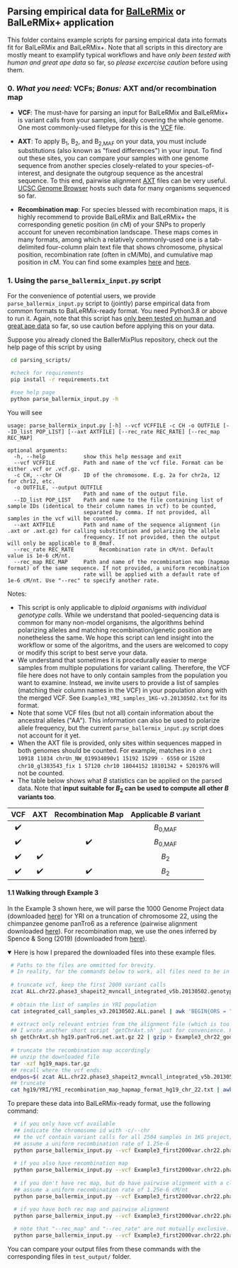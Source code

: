 ## Parsing empirical data for [BalLeRMix](https://github.com/bioXiaoheng/BalLeRMix) or BalLeRMix+ application

This folder contains example scripts for parsing empirical data into formats fit for BalLeRMix and BalLeRMix+. Note that all scripts in this directory are mostly meant to examplify typical workflows and have *only been tested with human and great ape data* so far, so *please excercise caution* before using them.

### 0. *What you need:* VCFs; *Bonus:* AXT and/or recombination map
 
- **VCF**: The must-have for parsing an input for BalLeRMix and BalLeRMix+ is variant calls from your samples, ideally covering the whole genome. One most commonly-used filetype for this is the [VCF](https://faculty.washington.edu/browning/beagle/intro-to-vcf.html) file. 

- **AXT**: To apply B<sub>1</sub>, B<sub>2</sub>, and B<sub>2,MAF</sub> on your data, you must include substitutions (also known as \"fixed differences\") in your input. To find out these sites, you can compare your samples with one genome sequence from another species closely-related to your species-of-interest, and designate the outgroup sequence as the ancestral sequence. To this end, pairwise alignment [AXT](https://genomebrowser.wustl.edu/goldenPath/help/axt.html) files can be very useful. [UCSC Genome Browser](https://hgdownload.soe.ucsc.edu/downloads.html) hosts such data for many organisms sequenced so far. 

- **Recombination map**: For species blessed with recombination maps, it is highly recommend to provide BalLeRMix and BalLeRMix+ the corresponding genetic position (in cM) of your SNPs to properly account for uneven recombination landscape. These maps comes in many formats, among which a relatively commonly-used one is a tab-delimited four-column plain text file that shows chromosome, physical position, recombination rate (often in cM/Mb), and cumulative map position in cM. You can find some examples [here](https://github.com/cflerin/dog_recombination) and [here](https://github.com/popgenmethods/pyrho).

### 1. Using the `parse_ballermix_input.py` script

 For the convenience of potential users, we provide `parse_ballermix_input.py` script to (jointly) parse empirical data from common formats to BalLeRMix-ready format. You need Python3.8 or above to run it. Again, note that this script has <u>only been tested on human and great ape data</u> so far, so use caution before applying this on your data.

 Suppose you already cloned the BallerMixPlus repository, check out the help page of this script by using

```Bash
 cd parsing_scripts/

 #check for requirements
 pip install -r requirements.txt

 #see help page
 python parse_ballermix_input.py -h

```
 You will see

```
usage: parse_ballermix_input.py [-h] --vcf VCFFILE -c CH -o OUTFILE [--ID_list POP_LIST] [--axt AXTFILE] [--rec_rate REC_RATE] [--rec_map REC_MAP]

optional arguments:
  -h, --help            show this help message and exit
  --vcf VCFFILE         Path and name of the vcf file. Format can be either .vcf or .vcf.gz.
  -c CH, --chr CH       ID of the chromosome. E.g. 2a for chr2a, 12 for chr12, etc.
  -o OUTFILE, --output OUTFILE
                        Path and name of the output file.
  --ID_list POP_LIST    Path and name to the file containing list of sample IDs (identical to their column names in vcf) to be counted,
                        separated by comma. If not provided, all samples in the vcf will be counted.
  --axt AXTFILE         Path and name of the sequence alignment (in .axt or .axt.gz) for calling substitution and polarizing the allele
                        frequency. If not provided, then the output will only be applicable to B_0maf.
  --rec_rate REC_RATE        Recombination rate in cM/nt. Default value is 1e-6 cM/nt.
  --rec_map REC_MAP     Path and name of the recombination map (hapmap format) of the same sequence. If not provided, a uniform recombination
                        rate will be applied with a default rate of 1e-6 cM/nt. Use "--rec" to specify another rate.
```
Notes:
* This script is only applicable to *diploid organisms with individual genotype calls*. While we understand that pooled-sequencing data is common for many non-model organisms, the algorithms behind polarizing alleles and matching recombination/genetic position are nonetheless the same. We hope this script can lend insight into the workflow or some of the algoritms, and the users are welcomed to copy or modify this script to best serve your data.
* We understand that sometimes it is procedurally easier to merge samples from multiple populations for variant calling. Therefore, the VCF file here does not have to only contain samples from the population you want to examine. Instead, we invite users to provide a list of samples (matching their column names in the VCF) in your population along with the merged VCF. See `Example3_YRI_samples_1KG-v3.20130502.txt` for its format.
* Note that some VCF files (but not all) contain information about the ancestral alleles ("AA"). This information can also be used to polarize allele frequency, but the current `parse_ballermix_input.py` script does not account for it yet.
* When the AXT file is provided, only sites within sequences mapped in both genomes should be counted. For example, matches in `0 chr1 10918 11034 chrUn_NW_019934090v1 15192 15299 - 6550` or `15208 chr10_gl383543_fix 1 57120 chr10 18044152 18101342 + 5201976` will not be counted.
* The table below shows what *B* statistics can be applied on the parsed data. Note that **input suitable for *B*<sub>2</sub> can be used to compute all other *B* variants too**.
 
 VCF | AXT | Recombination Map | Applicable *B* variant
 :---:|:---:|:---:|:---:
  :heavy_check_mark: |  |  | *B*<sub>0,MAF</sub>
 :heavy_check_mark: |  | :heavy_check_mark: | *B*<sub>0,MAF</sub>
 :heavy_check_mark: | :heavy_check_mark: | | *B*<sub>2</sub>
 :heavy_check_mark: | :heavy_check_mark: | :heavy_check_mark: | *B*<sub>2</sub>

#### 1.1 Walking through Example 3

 In the Example 3 shown here, we will parse the 1000 Genome Project data (downloaded [here](http://ftp.1000genomes.ebi.ac.uk/vol1/ftp/release/20130502/)) for YRI on a truncation of chromosome 22, using the chimpanzee genome panTro6 as a reference (pairwise alignment downloaded [here](https://hgdownload.soe.ucsc.edu/goldenPath/hg19/vsPanTro6/)). For recombination map, we use the ones inferred by Spence & Song (2019) (downloaded from [here](https://github.com/popgenmethods/pyrho)).
 
 <details open>
 <summary>Here is how I prepared the downloaded files into these example files.</summary>

```Bash
 # Paths to the files are ommitted for brevity.
 # In reality, for the commands below to work, all files need to be in the same directory
 
 # truncate vcf, keep the first 2000 variant calls
 zcat ALL.chr22.phase3_shapeit2_mvncall_integrated_v5b.20130502.genotypes.vcf.gz | head -2252 | gzip > Example3_first2000var.chr22.phase3_shapeit2_mvncall_integrated_v5b.20130502.genotypes.vcf.gz
 
 # obtain the list of samples in YRI population
 cat integrated_call_samples_v3.20130502.ALL.panel | awk 'BEGIN{ORS = ","}{if ($2 == "YRI") print $1}' | sed 's/,$/\r/'> Example3_YRI_samples_1KG-v3.20130502.txt

 # extract only relevant entries from the alignment file (which is too huge to post on github)
 ## I wrote another short script 'getChrAxt.sh' just for convenience. Please doublecheck whether this script suits your data before using it
 sh getChrAxt.sh hg19.panTro6.net.axt.gz 22 | gzip > Example3_chr22_good.hg19.panTro6.net.axt.gz
 
 # truncate the recombination map accordingly
 ## unzip the downloaded file
 tar -xzf hg19_maps.tar.gz
 ## recall where the vcf ends:
 endpos=$( zcat ALL.chr22.phase3_shapeit2_mvncall_integrated_v5b.20130502.genotypes.vcf.gz | cut -f 2 | head -2252 | tail -1 )
 ## truncate
 cat hg19/YRI/YRI_recombination_map_hapmap_format_hg19_chr_22.txt | awk -v e=$endpos '(NR == 1 || $2 <= e)' > Example3_YRI_0-1622e4_rec_map_hapmap_format_hg19_chr22.txt
```
 
 </details>
  
  To prepare these data into BalLeRMix-ready format, use the following command:
  
```Bash
  # if you only have vcf available
  ## indicate the chromosome id with -c/--chr
  ## the vcf contain variant calls for all 2504 samples in 1KG project; the ID_list provides the sample IDs that should be included
  ## assume a uniform recombination rate of 1.25e-6
  python parse_ballermix_input.py --vcf Example3_first2000var.chr22.phase3_shapeit2_mvncall_integrated_v5b.20130502.genotypes.vcf.gz -c 22 --ID_list Example3_YRI_samples_1KG-v3.20130502.txt --rec_rate 1.25e-6 -o Example3_vcf-only_rec1.25e-6_b0maf-ready.txt
  
  # if you also have recombination map
  python parse_ballermix_input.py --vcf Example3_first2000var.chr22.phase3_shapeit2_mvncall_integrated_v5b.20130502.genotypes.vcf.gz -c 22 --ID_list Example3_YRI_samples_1KG-v3.20130502.txt --rec_map Example3_YRI_0-1622e4_rec_map_hapmap_format_hg19_chr22.txt -o Example3_vcf-plus-recmap_b0maf-ready.txt
  
  # if you don't have rec map, but do have pairwise alignment with a close outgroup (chimpanzee here)
  ## assume a uniform recombination rate of 1.25e-6 cM/nt
  python parse_ballermix_input.py --vcf Example3_first2000var.chr22.phase3_shapeit2_mvncall_integrated_v5b.20130502.genotypes.vcf.gz -c 22 --ID_list Example3_YRI_samples_1KG-v3.20130502.txt --axt Example3_chr22_good.hg19.panTro6.net.axt.gz --rec_rate 1.25e-6 -o Example3_vcf-plus-axt_rec1.25e-6_ballermix-ready.txt

  # if you have both rec map and pairwise alignment
  python parse_ballermix_input.py --vcf Example3_first2000var.chr22.phase3_shapeit2_mvncall_integrated_v5b.20130502.genotypes.vcf.gz -c 22 --ID_list Example3_YRI_samples_1KG-v3.20130502.txt --axt Example3_chr22_good.hg19.panTro6.net.axt.gz --rec_map Example3_YRI_0-1622e4_rec_map_hapmap_format_hg19_chr22.txt -o Example3_vcf-axt-recmap_ballermix-ready.txt
                                                                                                         
  # note that "--rec_map" and "--rec_rate" are not mutually exclusive. When a map is provided, genomic regions not covered by the map are assumed to have a recombination rate specified by "--rec_rate". If it's not specified, the default is 1e-6
  python parse_ballermix_input.py --vcf Example3_first2000var.chr22.phase3_shapeit2_mvncall_integrated_v5b.20130502.genotypes.vcf.gz -c 22 --ID_list Example3_YRI_samples_1KG-v3.20130502.txt --axt Example3_chr22_good.hg19.panTro6.net.axt.gz --rec_map Example3_YRI_0-1622e4_rec_map_hapmap_format_hg19_chr22.txt --rec_rate 1.25e-6 -o Example3_vcf-axt-recmap_rec1.25e-6_ballermix-ready.txt
```
You can compare your output files from these commands with the corresponding files in `test_output/` folder.

